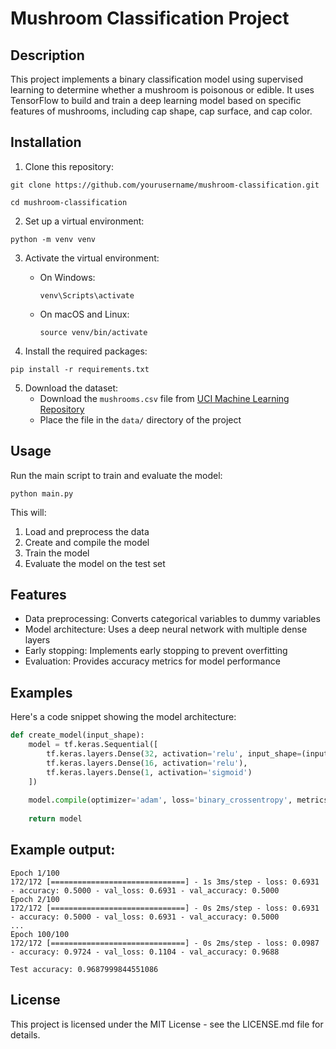 # Mushroom Classification Project

## Description

This project implements a binary classification model using supervised learning to determine whether a mushroom is poisonous or edible. It uses TensorFlow to build and train a deep learning model based on specific features of mushrooms, including cap shape, cap surface, and cap color.

## Installation

1. Clone this repository:
```
git clone https://github.com/yourusername/mushroom-classification.git
```
```
cd mushroom-classification
```

2. Set up a virtual environment:
```
python -m venv venv
```

3. Activate the virtual environment:
   - On Windows:
     ```
     venv\Scripts\activate
     ```
   - On macOS and Linux:
     ```
     source venv/bin/activate
     ```

4. Install the required packages:
```
pip install -r requirements.txt
```


5. Download the dataset:
   - Download the `mushrooms.csv` file from [UCI Machine Learning Repository](https://archive.ics.uci.edu/ml/datasets/mushroom)
   - Place the file in the `data/` directory of the project

## Usage

Run the main script to train and evaluate the model:
```
python main.py
```

This will:
1. Load and preprocess the data
2. Create and compile the model
3. Train the model
4. Evaluate the model on the test set

## Features

- Data preprocessing: Converts categorical variables to dummy variables
- Model architecture: Uses a deep neural network with multiple dense layers
- Early stopping: Implements early stopping to prevent overfitting
- Evaluation: Provides accuracy metrics for model performance

## Examples

Here's a code snippet showing the model architecture:

```python
def create_model(input_shape):
    model = tf.keras.Sequential([
        tf.keras.layers.Dense(32, activation='relu', input_shape=(input_shape,)),
        tf.keras.layers.Dense(16, activation='relu'),
        tf.keras.layers.Dense(1, activation='sigmoid')
    ])
   
    model.compile(optimizer='adam', loss='binary_crossentropy', metrics=['accuracy'])
   
    return model
```

## Example output:
```
Epoch 1/100
172/172 [==============================] - 1s 3ms/step - loss: 0.6931 - accuracy: 0.5000 - val_loss: 0.6931 - val_accuracy: 0.5000
Epoch 2/100
172/172 [==============================] - 0s 2ms/step - loss: 0.6931 - accuracy: 0.5000 - val_loss: 0.6931 - val_accuracy: 0.5000
...
Epoch 100/100
172/172 [==============================] - 0s 2ms/step - loss: 0.0987 - accuracy: 0.9724 - val_loss: 0.1104 - val_accuracy: 0.9688

Test accuracy: 0.9687999844551086
```

## License
This project is licensed under the MIT License - see the LICENSE.md file for details.

